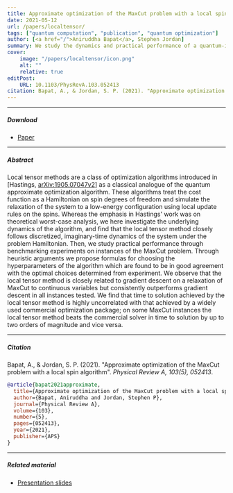 ```yaml
---
title: Approximate optimization of the MaxCut problem with a local spin algorithm 
date: 2021-05-12
url: /papers/localtensor/
tags: ["quantum computation", "publication", "quantum optimization"]
author: [<a href="/">Aniruddha Bapat</a>, Stephen Jordan]
summary: We study the dynamics and practical performance of a quantum-inspired "local tensor" algorithm for approximate optimization of MaxCut problem instances.
cover:
    image: "/papers/localtensor/icon.png"
    alt: ""
    relative: true
editPost:
    URL: 10.1103/PhysRevA.103.052413
citation: Bapat, A., & Jordan, S. P. (2021). "Approximate optimization of the MaxCut problem with a local spin algorithm". *Physical Review A, 103(5), 052413*.
---
```



---

##### Download

- [Paper](/papers/localtensor/paper.pdf)

---

##### Abstract

Local tensor methods are a class of optimization algorithms introduced in [Hastings, [arXiv:1905.07047v2](https://arxiv.org/abs/1905.07047)] as a classical analogue of the quantum approximate optimization algorithm. These algorithms treat the cost function as a Hamiltonian on spin degrees of freedom and simulate the relaxation of the system to a low-energy configuration using local update rules on the spins. Whereas the emphasis in Hastings' work was on theoretical worst-case analysis, we here investigate the underlying dynamics of the algorithm, and find that the local tensor method closely follows discretized, imaginary-time dynamics of the system under the problem Hamiltonian. Then, we study practical performance through benchmarking experiments on instances of the MaxCut problem. Through heuristic arguments we propose formulas for choosing the hyperparameters of the algorithm which are found to be in good agreement with the optimal choices determined from experiment. We observe that the local tensor method is closely related to gradient descent on a relaxation of MaxCut to continuous variables but consistently outperforms gradient descent in all instances tested. We find that time to solution achieved by the local tensor method is highly uncorrelated with that achieved by a widely used commercial optimization package; on some MaxCut instances the local tensor method beats the commercial solver in time to solution by up to two orders of magnitude and vice versa.

---

##### Citation

Bapat, A., & Jordan, S. P. (2021). "Approximate optimization of the MaxCut problem with a local spin algorithm". *Physical Review A, 103(5), 052413*.

```BibTeX
@article{bapat2021approximate,
  title={Approximate optimization of the MaxCut problem with a local spin algorithm},
  author={Bapat, Aniruddha and Jordan, Stephen P},
  journal={Physical Review A},
  volume={103},
  number={5},
  pages={052413},
  year={2021},
  publisher={APS}
}
```

---

##### Related material

+ [Presentation slides](/papers/localtensor/presentation.pptx)